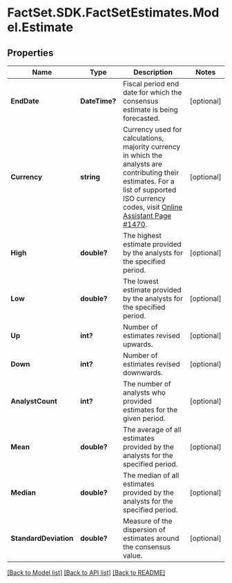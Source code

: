 # FactSet.SDK.FactSetEstimates.Model.Estimate

## Properties

Name | Type | Description | Notes
------------ | ------------- | ------------- | -------------
**EndDate** | **DateTime?** | Fiscal period end date for which the consensus estimate is being forecasted. | [optional] 
**Currency** | **string** | Currency used for calculations, majority currency in which the analysts are contributing their estimates. For a list of supported ISO currency codes, visit [Online Assistant Page #1470](https://oa.apps.factset.com/pages/1470). | [optional] 
**High** | **double?** | The highest estimate provided by the analysts for the specified period. | [optional] 
**Low** | **double?** | The lowest estimate provided by the analysts for the specified period. | [optional] 
**Up** | **int?** | Number of estimates revised upwards. | [optional] 
**Down** | **int?** | Number of estimates revised downwards. | [optional] 
**AnalystCount** | **int?** | The number of analysts who provided estimates for the given period. | [optional] 
**Mean** | **double?** | The average of all estimates provided by the analysts for the specified period. | [optional] 
**Median** | **double?** | The median of all estimates provided by the analysts for the specified period. | [optional] 
**StandardDeviation** | **double?** | Measure of the dispersion of estimates around the consensus value. | [optional] 

[[Back to Model list]](../README.md#documentation-for-models) [[Back to API list]](../README.md#documentation-for-api-endpoints) [[Back to README]](../README.md)

